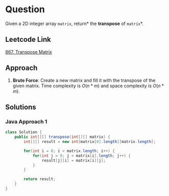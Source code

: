 # Question

Given a 2D integer array `matrix`, return* the **transpose** of `matrix`*.

## Leetcode Link

[867. Transpose Matrix](https://leetcode.com/problems/transpose-matrix/)

## Approach

1. **Brute Force**: Create a new matrix and fill it with the transpose of the given matrix. Time complexity is $O(n*m)$ and space complexity is $O(n*m)$.

## Solutions

### Java Approach 1

```java
class Solution {
    public int[][] transpose(int[][] matrix) {
        int[][] result = new int[matrix[0].length][matrix.length];

        for(int i = 0; i < matrix.length; i++) {
            for(int j = 0; j < matrix[i].length; j++) {
                result[j][i] = matrix[i][j];
            }
        }

        return result;
    }
}
```
